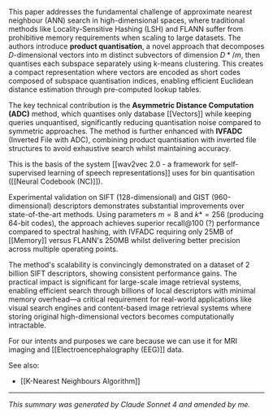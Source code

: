 This paper addresses the fundamental challenge of approximate nearest neighbour (ANN) search in high-dimensional spaces, where traditional methods like Locality-Sensitive Hashing (LSH) and FLANN suffer from prohibitive memory requirements when scaling to large datasets. The authors introduce **product quantisation**, a novel approach that decomposes $D$-dimensional vectors into m distinct subvectors of dimension $D*/m$, then quantises each subspace separately using k-means clustering. This creates a compact representation where vectors are encoded as short codes composed of subspace quantisation indices, enabling efficient Euclidean distance estimation through pre-computed lookup tables. 

The key technical contribution is the **Asymmetric Distance Computation (ADC)** method, which quantises only database [[Vectors]] while keeping queries unquantised, significantly reducing quantisation noise compared to symmetric approaches. The method is further enhanced with **IVFADC** (Inverted File with ADC), combining product quantisation with inverted file structures to avoid exhaustive search whilst maintaining accuracy.

This is the basis of the system [[wav2vec 2.0 - a framework for self-supervised learning of speech representations]] uses for bin quantisation ([[Neural Codebook (NC)]]).

Experimental validation on SIFT (128-dimensional) and GIST (960-dimensional) descriptors demonstrates substantial improvements over state-of-the-art methods. Using parameters $m=8$ and $k*=256$ (producing 64-bit codes), the approach achieves superior recall@100 (?) performance compared to spectral hashing, with IVFADC requiring only 25MB of [[Memory]] versus FLANN's 250MB whilst delivering better precision across multiple operating points. 

The method's scalability is convincingly demonstrated on a dataset of 2 billion SIFT descriptors, showing consistent performance gains. The practical impact is significant for large-scale image retrieval systems, enabling efficient search through billions of local descriptors with minimal memory overhead—a critical requirement for real-world applications like visual search engines and content-based image retrieval systems where storing original high-dimensional vectors becomes computationally intractable.

For our intents and purposes we care because we can use it for MRI imaging and [[Electroencephalography (EEG)]] data.


See also:
- [[K-Nearest Neighbours Algorithm]]

---

_This summary was generated by Claude Sonnet 4 and amended by me._
